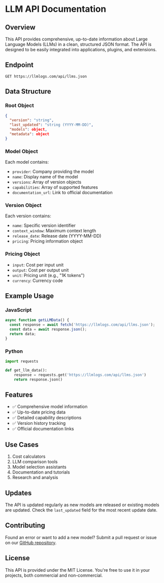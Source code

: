 # LLM API Documentation

## Overview
This API provides comprehensive, up-to-date information about Large Language Models (LLMs) in a clean, structured JSON format. The API is designed to be easily integrated into applications, plugins, and extensions.

## Endpoint
```
GET https://llmlogs.com/api/llms.json
```

## Data Structure

### Root Object
```json
{
  "version": "string",
  "last_updated": "string (YYYY-MM-DD)",
  "models": object,
  "metadata": object
}
```

### Model Object
Each model contains:
- `provider`: Company providing the model
- `name`: Display name of the model
- `versions`: Array of version objects
- `capabilities`: Array of supported features
- `documentation_url`: Link to official documentation

### Version Object
Each version contains:
- `name`: Specific version identifier
- `context_window`: Maximum context length
- `release_date`: Release date (YYYY-MM-DD)
- `pricing`: Pricing information object

### Pricing Object
- `input`: Cost per input unit
- `output`: Cost per output unit
- `unit`: Pricing unit (e.g., "1K tokens")
- `currency`: Currency code

## Example Usage

### JavaScript
```javascript
async function getLLMData() {
  const response = await fetch('https://llmlogs.com/api/llms.json');
  const data = await response.json();
  return data;
}
```

### Python
```python
import requests

def get_llm_data():
    response = requests.get('https://llmlogs.com/api/llms.json')
    return response.json()
```

## Features
- ✅ Comprehensive model information
- ✅ Up-to-date pricing data
- ✅ Detailed capability descriptions
- ✅ Version history tracking
- ✅ Official documentation links

## Use Cases
1. Cost calculators
2. LLM comparison tools
3. Model selection assistants
4. Documentation and tutorials
5. Research and analysis

## Updates
The API is updated regularly as new models are released or existing models are updated. Check the `last_updated` field for the most recent update date.

## Contributing
Found an error or want to add a new model? Submit a pull request or issue on our [GitHub repository](https://github.com/mattmerrick/llmseoguide).

## License
This API is provided under the MIT License. You're free to use it in your projects, both commercial and non-commercial. 